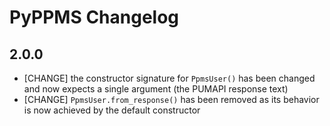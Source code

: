 # PyPPMS Changelog

## 2.0.0

- [CHANGE] the constructor signature for `PpmsUser()` has been changed and now expects
  a single argument (the PUMAPI response text)
- [CHANGE] `PpmsUser.from_response()` has been removed as its behavior is now achieved
  by the default constructor
